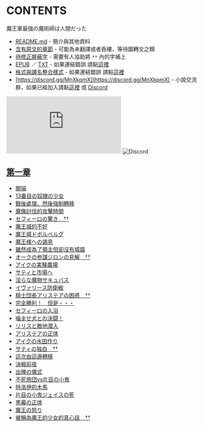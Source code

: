 # CONTENTS

魔王軍最強の魔術師は人間だった


- [README.md](README.md) - 簡介與其他資料
- [含有原文的章節](ja.md) - 可能為未翻譯或者吞樓，等待圖轉文之類
- [待修正屏蔽字](%E5%BE%85%E4%BF%AE%E6%AD%A3%E5%B1%8F%E8%94%BD%E5%AD%97.md) - 需要有人協助將 `**` 內的字補上
- [EPUB](https://gitlab.com/demonovel/epub-txt/blob/master/syosetu_out/%E9%AD%94%E7%8E%8B%E8%BB%8D%E6%9C%80%E5%BC%B7%E3%81%AE%E9%AD%94%E8%A1%93%E5%B8%AB%E3%81%AF%E4%BA%BA%E9%96%93%E3%81%A0%E3%81%A3%E3%81%9F.epub) ／ [TXT](https://gitlab.com/demonovel/epub-txt/blob/master/syosetu_out/out/%E9%AD%94%E7%8E%8B%E8%BB%8D%E6%9C%80%E5%BC%B7%E3%81%AE%E9%AD%94%E8%A1%93%E5%B8%AB%E3%81%AF%E4%BA%BA%E9%96%93%E3%81%A0%E3%81%A3%E3%81%9F.out.txt) - 如果連結錯誤 請點[這裡](https://gitlab.com/demonovel/epub-txt/tree/master)
- [格式與譯名整合樣式](https://github.com/bluelovers/node-novel/blob/master/lib/locales/%E9%AD%94%E7%8E%8B%E8%BB%8D%E6%9C%80%E5%BC%B7%E3%81%AE%E9%AD%94%E8%A1%93%E5%B8%AB%E3%81%AF%E4%BA%BA%E9%96%93%E3%81%A0%E3%81%A3%E3%81%9F.ts) - 如果連結錯誤 請點[這裡](https://github.com/bluelovers/node-novel/tree/master/lib/locales)
- [https://discord.gg/MnXkpmX](https://discord.gg/MnXkpmX) - 小說交流群，如果已經加入請點[這裡](https://discordapp.com/channels/467794087769014273/467794088285175809) 或 [Discord](https://discordapp.com/channels/@me)


![導航目錄](https://chart.apis.google.com/chart?cht=qr&chs=150x150&chl=https://gitee.com/bluelovers/novel/blob/master/syosetu_out/魔王軍最強の魔術師は人間だった/導航目錄.md)  ![Discord](https://chart.apis.google.com/chart?cht=qr&chs=150x150&chl=https://discord.gg/MnXkpmX)




## [第一章](00000_%E7%AC%AC%E4%B8%80%E7%AB%A0)

- [開端](00000_%E7%AC%AC%E4%B8%80%E7%AB%A0/00010_%E9%96%8B%E7%AB%AF.txt)
- [13番目の奴隷の少女](00000_%E7%AC%AC%E4%B8%80%E7%AB%A0/00020_13%E7%95%AA%E7%9B%AE%E3%81%AE%E5%A5%B4%E9%9A%B7%E3%81%AE%E5%B0%91%E5%A5%B3.txt)
- [戰後處理，然後強制轉移](00000_%E7%AC%AC%E4%B8%80%E7%AB%A0/00030_%E6%88%B0%E5%BE%8C%E8%99%95%E7%90%86%EF%BC%8C%E7%84%B6%E5%BE%8C%E5%BC%B7%E5%88%B6%E8%BD%89%E7%A7%BB.txt)
- [魔像討伐的攻擊時間](00000_%E7%AC%AC%E4%B8%80%E7%AB%A0/00040_%E9%AD%94%E5%83%8F%E8%A8%8E%E4%BC%90%E7%9A%84%E6%94%BB%E6%93%8A%E6%99%82%E9%96%93.txt)
- [セフィーロの驚き　††](00000_%E7%AC%AC%E4%B8%80%E7%AB%A0/00050_%E3%82%BB%E3%83%95%E3%82%A3%E3%83%BC%E3%83%AD%E3%81%AE%E9%A9%9A%E3%81%8D%E3%80%80%E2%80%A0%E2%80%A0.txt)
- [魔王城的不好](00000_%E7%AC%AC%E4%B8%80%E7%AB%A0/00060_%E9%AD%94%E7%8E%8B%E5%9F%8E%E7%9A%84%E4%B8%8D%E5%A5%BD.txt)
- [魔王城ドボルベルグ](00000_%E7%AC%AC%E4%B8%80%E7%AB%A0/00070_%E9%AD%94%E7%8E%8B%E5%9F%8E%E3%83%89%E3%83%9C%E3%83%AB%E3%83%99%E3%83%AB%E3%82%B0.txt)
- [魔王様への謁見](00000_%E7%AC%AC%E4%B8%80%E7%AB%A0/00080_%E9%AD%94%E7%8E%8B%E6%A7%98%E3%81%B8%E3%81%AE%E8%AC%81%E8%A6%8B.txt)
- [雖然成為了領主但卻沒有城牆](00000_%E7%AC%AC%E4%B8%80%E7%AB%A0/00090_%E9%9B%96%E7%84%B6%E6%88%90%E7%82%BA%E4%BA%86%E9%A0%98%E4%B8%BB%E4%BD%86%E5%8D%BB%E6%B2%92%E6%9C%89%E5%9F%8E%E7%89%86.txt)
- [オークの参謀ジロンの見解　††](00000_%E7%AC%AC%E4%B8%80%E7%AB%A0/00100_%E3%82%AA%E3%83%BC%E3%82%AF%E3%81%AE%E5%8F%82%E8%AC%80%E3%82%B8%E3%83%AD%E3%83%B3%E3%81%AE%E8%A6%8B%E8%A7%A3%E3%80%80%E2%80%A0%E2%80%A0.txt)
- [アイクの実験農場](00000_%E7%AC%AC%E4%B8%80%E7%AB%A0/00110_%E3%82%A2%E3%82%A4%E3%82%AF%E3%81%AE%E5%AE%9F%E9%A8%93%E8%BE%B2%E5%A0%B4.txt)
- [サティと市場へ](00000_%E7%AC%AC%E4%B8%80%E7%AB%A0/00120_%E3%82%B5%E3%83%86%E3%82%A3%E3%81%A8%E5%B8%82%E5%A0%B4%E3%81%B8.txt)
- [淫らな魔物サキュバス](00000_%E7%AC%AC%E4%B8%80%E7%AB%A0/00130_%E6%B7%AB%E3%82%89%E3%81%AA%E9%AD%94%E7%89%A9%E3%82%B5%E3%82%AD%E3%83%A5%E3%83%90%E3%82%B9.txt)
- [イヴァリース防衛戦](00000_%E7%AC%AC%E4%B8%80%E7%AB%A0/00140_%E3%82%A4%E3%83%B4%E3%82%A1%E3%83%AA%E3%83%BC%E3%82%B9%E9%98%B2%E8%A1%9B%E6%88%A6.txt)
- [騎士団長アリステアの困惑　††](00000_%E7%AC%AC%E4%B8%80%E7%AB%A0/00150_%E9%A8%8E%E5%A3%AB%E5%9B%A3%E9%95%B7%E3%82%A2%E3%83%AA%E3%82%B9%E3%83%86%E3%82%A2%E3%81%AE%E5%9B%B0%E6%83%91%E3%80%80%E2%80%A0%E2%80%A0.txt)
- [完全勝利！　但是・・・](00000_%E7%AC%AC%E4%B8%80%E7%AB%A0/00160_%E5%AE%8C%E5%85%A8%E5%8B%9D%E5%88%A9%EF%BC%81%E3%80%80%E4%BD%86%E6%98%AF%E3%83%BB%E3%83%BB%E3%83%BB.txt)
- [セフィーロの入浴](00000_%E7%AC%AC%E4%B8%80%E7%AB%A0/00170_%E3%82%BB%E3%83%95%E3%82%A3%E3%83%BC%E3%83%AD%E3%81%AE%E5%85%A5%E6%B5%B4.txt)
- [噛ませ犬との決闘！](00000_%E7%AC%AC%E4%B8%80%E7%AB%A0/00180_%E5%99%9B%E3%81%BE%E3%81%9B%E7%8A%AC%E3%81%A8%E3%81%AE%E6%B1%BA%E9%97%98%EF%BC%81.txt)
- [リリスと敵地潜入](00000_%E7%AC%AC%E4%B8%80%E7%AB%A0/00190_%E3%83%AA%E3%83%AA%E3%82%B9%E3%81%A8%E6%95%B5%E5%9C%B0%E6%BD%9C%E5%85%A5.txt)
- [アリステアの正体](00000_%E7%AC%AC%E4%B8%80%E7%AB%A0/00200_%E3%82%A2%E3%83%AA%E3%82%B9%E3%83%86%E3%82%A2%E3%81%AE%E6%AD%A3%E4%BD%93.txt)
- [アイクの水田作り](00000_%E7%AC%AC%E4%B8%80%E7%AB%A0/00210_%E3%82%A2%E3%82%A4%E3%82%AF%E3%81%AE%E6%B0%B4%E7%94%B0%E4%BD%9C%E3%82%8A.txt)
- [サティの独白　††](00000_%E7%AC%AC%E4%B8%80%E7%AB%A0/00220_%E3%82%B5%E3%83%86%E3%82%A3%E3%81%AE%E7%8B%AC%E7%99%BD%E3%80%80%E2%80%A0%E2%80%A0.txt)
- [這次由這邊轉移](00000_%E7%AC%AC%E4%B8%80%E7%AB%A0/00230_%E9%80%99%E6%AC%A1%E7%94%B1%E9%80%99%E9%82%8A%E8%BD%89%E7%A7%BB.txt)
- [決戦前夜](00000_%E7%AC%AC%E4%B8%80%E7%AB%A0/00240_%E6%B1%BA%E6%88%A6%E5%89%8D%E5%A4%9C.txt)
- [出陣の儀式](00000_%E7%AC%AC%E4%B8%80%E7%AB%A0/00250_%E5%87%BA%E9%99%A3%E3%81%AE%E5%84%80%E5%BC%8F.txt)
- [不死旅団vs片目の小鬼](00000_%E7%AC%AC%E4%B8%80%E7%AB%A0/00260_%E4%B8%8D%E6%AD%BB%E6%97%85%E5%9B%A3vs%E7%89%87%E7%9B%AE%E3%81%AE%E5%B0%8F%E9%AC%BC.txt)
- [特洛伊的木馬](00000_%E7%AC%AC%E4%B8%80%E7%AB%A0/00270_%E7%89%B9%E6%B4%9B%E4%BC%8A%E7%9A%84%E6%9C%A8%E9%A6%AC.txt)
- [片目の小鬼ジェイスの死](00000_%E7%AC%AC%E4%B8%80%E7%AB%A0/00280_%E7%89%87%E7%9B%AE%E3%81%AE%E5%B0%8F%E9%AC%BC%E3%82%B8%E3%82%A7%E3%82%A4%E3%82%B9%E3%81%AE%E6%AD%BB.txt)
- [黒幕の正体](00000_%E7%AC%AC%E4%B8%80%E7%AB%A0/00290_%E9%BB%92%E5%B9%95%E3%81%AE%E6%AD%A3%E4%BD%93.txt)
- [魔王の怒り](00000_%E7%AC%AC%E4%B8%80%E7%AB%A0/00300_%E9%AD%94%E7%8E%8B%E3%81%AE%E6%80%92%E3%82%8A.txt)
- [被稱為魔王的少女的真心話　††](00000_%E7%AC%AC%E4%B8%80%E7%AB%A0/00310_%E8%A2%AB%E7%A8%B1%E7%82%BA%E9%AD%94%E7%8E%8B%E7%9A%84%E5%B0%91%E5%A5%B3%E7%9A%84%E7%9C%9F%E5%BF%83%E8%A9%B1%E3%80%80%E2%80%A0%E2%80%A0.txt)

